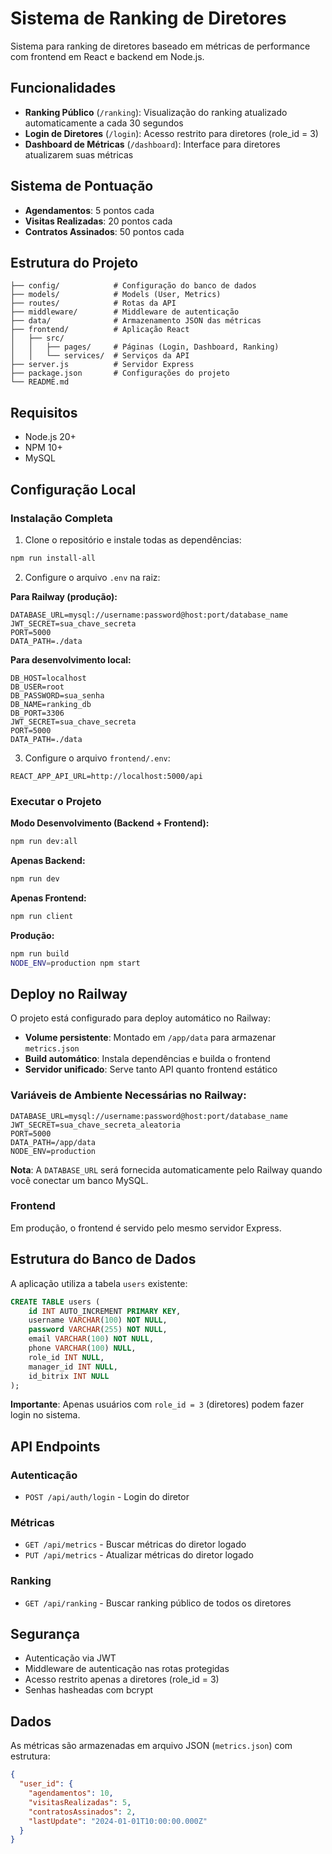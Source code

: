 # Sistema de Ranking de Diretores

Sistema para ranking de diretores baseado em métricas de performance com frontend em React e backend em Node.js.

## Funcionalidades

- **Ranking Público** (`/ranking`): Visualização do ranking atualizado automaticamente a cada 30 segundos
- **Login de Diretores** (`/login`): Acesso restrito para diretores (role_id = 3)
- **Dashboard de Métricas** (`/dashboard`): Interface para diretores atualizarem suas métricas

## Sistema de Pontuação

- **Agendamentos**: 5 pontos cada
- **Visitas Realizadas**: 20 pontos cada
- **Contratos Assinados**: 50 pontos cada

## Estrutura do Projeto

```
├── config/            # Configuração do banco de dados
├── models/            # Models (User, Metrics)
├── routes/            # Rotas da API
├── middleware/        # Middleware de autenticação
├── data/              # Armazenamento JSON das métricas
├── frontend/          # Aplicação React
│   ├── src/
│   │   ├── pages/     # Páginas (Login, Dashboard, Ranking)
│   │   └── services/  # Serviços da API
├── server.js          # Servidor Express
├── package.json       # Configurações do projeto
└── README.md
```

## Requisitos

- Node.js 20+
- NPM 10+
- MySQL

## Configuração Local

### Instalação Completa

1. Clone o repositório e instale todas as dependências:
```bash
npm run install-all
```

2. Configure o arquivo `.env` na raiz:

**Para Railway (produção):**
```env
DATABASE_URL=mysql://username:password@host:port/database_name
JWT_SECRET=sua_chave_secreta
PORT=5000
DATA_PATH=./data
```

**Para desenvolvimento local:**
```env
DB_HOST=localhost
DB_USER=root
DB_PASSWORD=sua_senha
DB_NAME=ranking_db
DB_PORT=3306
JWT_SECRET=sua_chave_secreta
PORT=5000
DATA_PATH=./data
```

3. Configure o arquivo `frontend/.env`:
```env
REACT_APP_API_URL=http://localhost:5000/api
```

### Executar o Projeto

**Modo Desenvolvimento (Backend + Frontend):**
```bash
npm run dev:all
```

**Apenas Backend:**
```bash
npm run dev
```

**Apenas Frontend:**
```bash
npm run client
```

**Produção:**
```bash
npm run build
NODE_ENV=production npm start
```

## Deploy no Railway

O projeto está configurado para deploy automático no Railway:

- **Volume persistente**: Montado em `/app/data` para armazenar `metrics.json`
- **Build automático**: Instala dependências e builda o frontend
- **Servidor unificado**: Serve tanto API quanto frontend estático

### Variáveis de Ambiente Necessárias no Railway:

```env
DATABASE_URL=mysql://username:password@host:port/database_name
JWT_SECRET=sua_chave_secreta_aleatoria
PORT=5000
DATA_PATH=/app/data
NODE_ENV=production
```

**Nota**: A `DATABASE_URL` será fornecida automaticamente pelo Railway quando você conectar um banco MySQL.

### Frontend

Em produção, o frontend é servido pelo mesmo servidor Express.

## Estrutura do Banco de Dados

A aplicação utiliza a tabela `users` existente:

```sql
CREATE TABLE users (
    id INT AUTO_INCREMENT PRIMARY KEY,
    username VARCHAR(100) NOT NULL,
    password VARCHAR(255) NOT NULL,
    email VARCHAR(100) NOT NULL,
    phone VARCHAR(100) NULL,
    role_id INT NULL,
    manager_id INT NULL,
    id_bitrix INT NULL
);
```

**Importante**: Apenas usuários com `role_id = 3` (diretores) podem fazer login no sistema.

## API Endpoints

### Autenticação
- `POST /api/auth/login` - Login do diretor

### Métricas
- `GET /api/metrics` - Buscar métricas do diretor logado
- `PUT /api/metrics` - Atualizar métricas do diretor logado

### Ranking
- `GET /api/ranking` - Buscar ranking público de todos os diretores

## Segurança

- Autenticação via JWT
- Middleware de autenticação nas rotas protegidas
- Acesso restrito apenas a diretores (role_id = 3)
- Senhas hasheadas com bcrypt

## Dados

As métricas são armazenadas em arquivo JSON (`metrics.json`) com estrutura:

```json
{
  "user_id": {
    "agendamentos": 10,
    "visitasRealizadas": 5,
    "contratosAssinados": 2,
    "lastUpdate": "2024-01-01T10:00:00.000Z"
  }
}
```